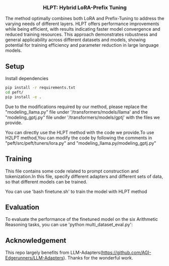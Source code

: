<!---
Copyright 2023 The HuggingFace Team. All rights reserved.

Licensed under the Apache License, Version 2.0 (the "License");
you may not use this file except in compliance with the License.
You may obtain a copy of the License at

    http://www.apache.org/licenses/LICENSE-2.0

Unless required by applicable law or agreed to in writing, software
distributed under the License is distributed on an "AS IS" BASIS,
WITHOUT WARRANTIES OR CONDITIONS OF ANY KIND, either express or implied.
See the License for the specific language governing permissions and
limitations under the License.
-->


<h3 align="center">
    <t>HLPT: Hybrid LoRA-Prefix Tuning </t>
</h3>
The method optimally combines both LoRA and Prefix-Tuning to address the varying needs of different layers. HLPT offers performance improvements while being efficient, with results indicating faster model convergence and reduced training resources. This approach demonstrates robustness and general applicability across different datasets and models, showing potential for training efficiency and parameter reduction in large language models.



## Setup

Install dependencies
```bash
pip install -r requirements.txt
cd peft/
pip install -e .
```

Due to the modifications required by our method, please replace the "modeling_llama.py" file under '/transformers/models/llama' and the "modeling_gptj.py" file under '/transformers/models/gptj' with the files we provide.

You can directly use the HLPT method with the code we provide.To use H2LPT method,You can modify the code by following the comments in "peft/src/peft/tuners/lora.py" and "modeling_llama.py/modeling_gptj.py"
## Training

This file contains some code related to prompt construction and tokenization.In this file, specify different adapters and different sets of data, so that different models can be trained. 

You can use 'bash finetune.sh' to train the model with HLPT method

## Evaluation

To evaluate the performance of the finetuned model on the six Arithmetic Reasoning tasks, you can use 'python multi_dataset_eval.py':

## Acknowledgement

This repo largely benefits from LLM-Adapters(https://github.com/AGI-Edgerunners/LLM-Adapters). Thanks for the wonderful work. 
